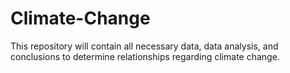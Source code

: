 # Climate-Change
This repository will contain all necessary data, data analysis, and conclusions to determine relationships regarding climate change.
